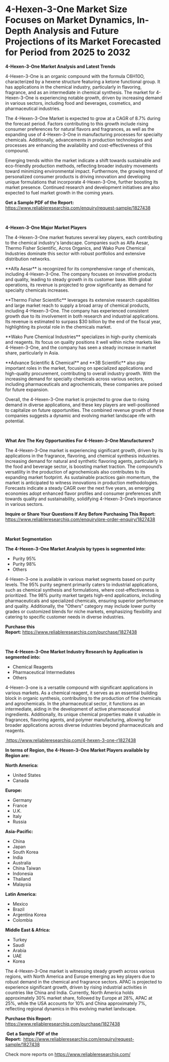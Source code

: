 <p><h1>4-Hexen-3-One Market Size Focuses on Market Dynamics, In-Depth Analysis and Future Projections of its Market Forecasted for Period from 2025 to 2032</h1></p><p><strong>4-Hexen-3-One Market Analysis and Latest Trends</strong></p>
<p><p>4-Hexen-3-One is an organic compound with the formula C6H10O, characterized by a hexene structure featuring a ketone functional group. It has applications in the chemical industry, particularly in flavoring, fragrance, and as an intermediate in chemical synthesis. The market for 4-Hexen-3-One is experiencing notable growth, driven by increasing demand in various sectors, including food and beverages, cosmetics, and pharmaceutical industries.</p><p>The 4-Hexen-3-One Market is expected to grow at a CAGR of 8.7% during the forecast period. Factors contributing to this growth include rising consumer preferences for natural flavors and fragrances, as well as the expanding use of 4-Hexen-3-One in manufacturing processes for specialty chemicals. Additionally, advancements in production technologies and processes are enhancing the availability and cost-effectiveness of this compound.</p><p>Emerging trends within the market indicate a shift towards sustainable and eco-friendly production methods, reflecting broader industry movements toward minimizing environmental impact. Furthermore, the growing trend of personalized consumer products is driving innovation and developing unique formulations that incorporate 4-Hexen-3-One, further boosting its market presence. Continued research and development initiatives are also expected to fuel market growth in the coming years.</p></p>
<p><strong>Get a Sample PDF of the Report:&nbsp;</strong> <a href="https://www.reliableresearchiq.com/enquiry/request-sample/1827438?utm_campaign=1870&utm_medium=2&utm_source=Github&utm_content=ia&utm_term=03022025&utm_id=4-hexen-3-one">https://www.reliableresearchiq.com/enquiry/request-sample/1827438</a></p>
<p>&nbsp;</p>
<p><strong>4-Hexen-3-One Major Market Players</strong></p>
<p><p>The 4-Hexen-3-One market features several key players, each contributing to the chemical industry's landscape. Companies such as Alfa Aesar, Thermo Fisher Scientific, Acros Organics, and Wako Pure Chemical Industries dominate this sector with robust portfolios and extensive distribution networks.</p><p>**Alfa Aesar** is recognized for its comprehensive range of chemicals, including 4-Hexen-3-One. The company focuses on innovative products and quality, leading to steady growth in its customer base. With global operations, its revenue is projected to grow significantly as demand for specialty chemicals increases.</p><p>**Thermo Fisher Scientific** leverages its extensive research capabilities and large market reach to supply a broad array of chemical products, including 4-Hexen-3-One. The company has experienced consistent growth due to its involvement in both research and industrial applications. Its revenue is estimated to surpass $30 billion by the end of the fiscal year, highlighting its pivotal role in the chemicals market.</p><p>**Wako Pure Chemical Industries** specializes in high-purity chemicals and reagents. Its focus on quality positions it well within niche markets like 4-Hexen-3-One, and the company has seen a steady increase in market share, particularly in Asia.</p><p>**Advance Scientific & Chemical** and **3B Scientific** also play important roles in the market, focusing on specialized applications and high-quality procurement, contributing to overall industry growth. With the increasing demand for specialty chemicals across various sectors, including pharmaceuticals and agrochemicals, these companies are poised for future expansion.</p><p>Overall, the 4-Hexen-3-One market is projected to grow due to rising demand in diverse applications, and these key players are well-positioned to capitalize on future opportunities. The combined revenue growth of these companies suggests a dynamic and evolving market landscape rife with potential.</p></p>
<p>&nbsp;</p>
<p><strong>What Are The Key Opportunities For 4-Hexen-3-One Manufacturers?</strong></p>
<p><p>The 4-Hexen-3-One market is experiencing significant growth, driven by its applications in the fragrance, flavoring, and chemical synthesis industries. Increasing demand for natural and synthetic flavoring agents, particularly in the food and beverage sector, is boosting market traction. The compound’s versatility in the production of agrochemicals also contributes to its expanding market footprint. As sustainable practices gain momentum, the market is anticipated to witness innovations in production methodologies. Forecasts indicate a steady CAGR over the next five years, as emerging economies adopt enhanced flavor profiles and consumer preferences shift towards quality and sustainability, solidifying 4-Hexen-3-One’s importance in various sectors.</p></p>
<p><strong>Inquire or Share Your Questions If Any Before Purchasing This Report:</strong> <a href="https://www.reliableresearchiq.com/enquiry/pre-order-enquiry/1827438?utm_campaign=1870&utm_medium=2&utm_source=Github&utm_content=ia&utm_term=03022025&utm_id=4-hexen-3-one">https://www.reliableresearchiq.com/enquiry/pre-order-enquiry/1827438</a></p>
<p>&nbsp;</p>
<p><strong>Market Segmentation</strong></p>
<p><strong>The 4-Hexen-3-One Market Analysis by types is segmented into:</strong></p>
<p><ul><li>Purity 95%</li><li>Purity 98%</li><li>Others</li></ul></p>
<p><p>4-Hexen-3-one is available in various market segments based on purity levels. The 95% purity segment primarily caters to industrial applications, such as chemical synthesis and formulations, where cost-effectiveness is prioritized. The 98% purity market targets high-end applications, including pharmaceuticals and specialized chemicals, ensuring superior performance and quality. Additionally, the "Others" category may include lower purity grades or customized blends for niche markets, emphasizing flexibility and catering to specific customer needs in diverse industries.</p></p>
<p><strong>Purchase this Report:&nbsp;</strong><a href="https://www.reliableresearchiq.com/purchase/1827438?utm_campaign=1870&utm_medium=2&utm_source=Github&utm_content=ia&utm_term=03022025&utm_id=4-hexen-3-one">https://www.reliableresearchiq.com/purchase/1827438</a></p>
<p>&nbsp;</p>
<p><strong>The 4-Hexen-3-One Market Industry Research by Application is segmented into:</strong></p>
<p><ul><li>Chemical Reagents</li><li>Pharmaceutical Intermediates</li><li>Others</li></ul></p>
<p><p>4-Hexen-3-one is a versatile compound with significant applications in various markets. As a chemical reagent, it serves as an essential building block in organic synthesis, contributing to the production of fine chemicals and agrochemicals. In the pharmaceutical sector, it functions as an intermediate, aiding in the development of active pharmaceutical ingredients. Additionally, its unique chemical properties make it valuable in fragrances, flavoring agents, and polymer manufacturing, allowing for broader applications across diverse industries beyond pharmaceuticals and reagents.</p></p>
<p><a href="https://www.reliableresearchiq.com/4-hexen-3-one-r1827438?utm_campaign=1870&utm_medium=2&utm_source=Github&utm_content=ia&utm_term=03022025&utm_id=4-hexen-3-one">&nbsp;https://www.reliableresearchiq.com/4-hexen-3-one-r1827438</a></p>
<p><strong>In terms of Region, the 4-Hexen-3-One Market Players available by Region are:</strong></p>
<p>
    <p> <strong> North America: </strong>
        <ul>
            <li>United States</li>
            <li>Canada</li>
        </ul>
        </p> 
    <p> <strong> Europe: </strong>
        <ul>
            <li>Germany</li>
            <li>France</li>
            <li>U.K.</li>
            <li>Italy</li>
            <li>Russia</li>
        </ul>
        </p> 
    <p> <strong> Asia-Pacific: </strong>
        <ul>
            <li>China</li>
            <li>Japan</li>
            <li>South Korea</li>
            <li>India</li>
            <li>Australia</li>
            <li>China Taiwan</li>
            <li>Indonesia</li>
            <li>Thailand</li>
            <li>Malaysia</li>
        </ul>
        </p> 
    <p> <strong> Latin America: </strong>
        <ul>
            <li>Mexico</li>
            <li>Brazil</li>
            <li>Argentina Korea</li>
            <li>Colombia</li>
        </ul>
        </p> 
    <p> <strong> Middle East & Africa: </strong>
        <ul>
            <li>Turkey</li>
            <li>Saudi</li>
            <li>Arabia</li>
            <li>UAE</li>
            <li>Korea</li>
        </ul>
    </p>
    </p>
<p><p>The 4-Hexen-3-One market is witnessing steady growth across various regions, with North America and Europe emerging as key players due to robust demand in the chemical and fragrance sectors. APAC is projected to experience significant growth, driven by rising industrial activities in countries like China and India. Currently, North America holds approximately 30% market share, followed by Europe at 28%, APAC at 25%, while the USA accounts for 10% and China approximately 7%, reflecting regional dynamics in this evolving market landscape.</p></p>
<p><strong>Purchase this Report: </strong><a href="https://www.reliableresearchiq.com/purchase/1827438?utm_campaign=1870&utm_medium=2&utm_source=Github&utm_content=ia&utm_term=03022025&utm_id=4-hexen-3-one">https://www.reliableresearchiq.com/purchase/1827438</a></p>
<p>&nbsp;<strong>Get a Sample PDF of the Report:&nbsp;&nbsp;</strong><a href="https://www.reliableresearchiq.com/enquiry/request-sample/1827438?utm_campaign=1870&utm_medium=2&utm_source=Github&utm_content=ia&utm_term=03022025&utm_id=4-hexen-3-one">https://www.reliableresearchiq.com/enquiry/request-sample/1827438</a></p>
<p><strong></strong></p>
<p>Check more reports on <a href="https://www.reliableresearchiq.com/?utm_campaign=1870&utm_medium=2&utm_source=Github&utm_content=ia&utm_term=03022025&utm_id=4-hexen-3-one">https://www.reliableresearchiq.com/</a></p>